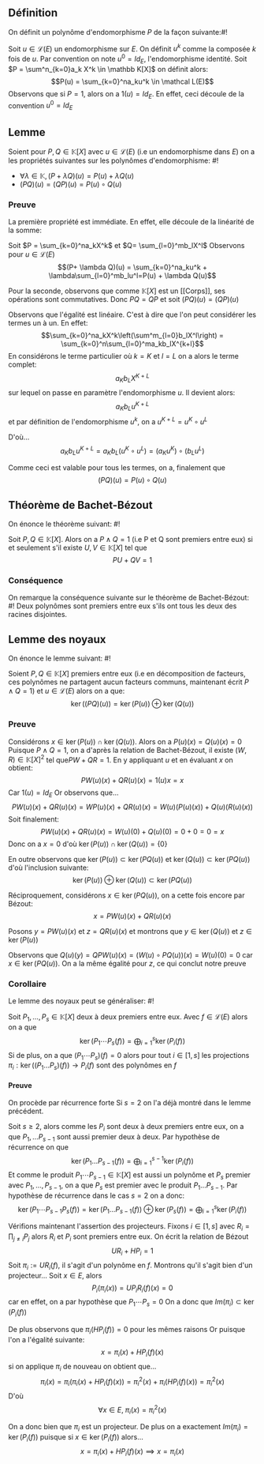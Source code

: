 ## Définition
On définit un polynôme d'endomorphisme $P$ de la façon suivante:#!

Soit $u \in \mathcal L(E)$ un endomorphisme sur $E$. On définit $u^k$ comme la composée $k$ fois de $u$. Par convention on note $u^0 = Id_E$, l'endomorphisme identité.
Soit $P = \sum^n_{k=0}a_k X^k \in \mathbb K[X]$ on définit alors: $$P(u) = \sum_{k=0}^na_ku^k \in \mathcal L(E)$$ Observons que si $P = 1$, alors on a $1(u) = Id_E$. En effet, ceci découle de la convention $u^0 = Id_E$

## Lemme
Soient pour $P, Q \in \mathbb K[X]$ avec $u \in \mathcal L(E)$ (i.e un endomorphisme dans $E$) on a les propriétés suivantes sur les polynômes d'endomorphisme: #!

- $\forall \lambda \in \mathbb K, (P+\lambda Q)(u) = P(u) + \lambda Q(u)$
- $(PQ)(u) = (QP)(u) = P(u) \circ Q (u)$

### Preuve

La première propriété est immédiate. En effet, elle découle de la linéarité de la somme:

Soit $P = \sum_{k=0}^na_kX^k$ et $Q= \sum_{l=0}^mb_lX^l$
Observons pour $u \in \mathcal L(E)$
$$(P+ \lambda Q)(u) = \sum_{k=0}^na_ku^k + \lambda\sum_{l=0}^mb_lu^l=P(u) + \lambda Q(u)$$

Pour la seconde, observons que comme $\mathbb K[X]$ est un [[Corps]], ses opérations sont commutatives. Donc $PQ = QP$ et soit $(PQ)(u) = (QP)(u)$ 

Observons que l'égalité est linéaire. C'est à dire que l'on peut considérer les termes un à un.
En effet:
$$\sum_{k=0}^na_kX^k\left(\sum^m_{l=0}b_lX^l\right) = \sum_{k=0}^n\sum_{l=0}^ma_kb_lX^{k+l}$$
En considérons le terme particulier où $k=K$ et $l=L$ on a alors le terme complet:
$$a_Kb_LX^{K+L}$$ sur lequel on passe en paramètre l'endomorphisme $u$. Il devient alors:
$$a_Kb_Lu^{K+L}$$et par définition de l'endomorphisme $u^k$, on a $u^{K+L} = u^K \circ u^L$

D'où...
$$a_Kb_Lu^{K+L} = a_Kb_L (u^K \circ u^L) = (a_Ku^K) \circ (b_Lu^L)$$

Comme ceci est valable pour tous les termes, on a, finalement que
$$(PQ)(u) = P(u) \circ Q(u)$$


## Théorème de Bachet-Bézout
On énonce le théorème suivant: #!

Soit $P,Q \in \mathbb K[X]$. Alors on a $P \wedge Q = 1$ (i.e P et Q sont premiers entre eux) si et seulement s'il existe $U, V \in \mathbb K[X]$ tel que $$PU+QV = 1$$
### Conséquence
On remarque la conséquence suivante sur le théorème de Bachet-Bézout: #!
Deux polynômes sont premiers entre eux s'ils ont tous les deux des racines disjointes.

## Lemme des noyaux
On énonce le lemme suivant: #!

Soient $P,Q \in \mathbb K[X]$ premiers entre eux (i.e en décomposition de facteurs, ces polynômes ne partagent aucun facteurs communs, maintenant écrit $P\wedge Q = 1$) et $u \in \mathcal L(E)$ alors on a que: $$\ker((PQ)(u)) = \ker(P(u)) \oplus \ker(Q(u))$$

### Preuve
Considérons $x \in \ker(P(u)) \cap \ker(Q(u))$. Alors on a $P(u)(x) = Q(u)(x) = 0$
Puisque $P \wedge Q = 1$, on a d'après la relation de Bachet-Bézout, il existe $(W, R) \in \mathbb K[X]^2$ tel que$PW + QR = 1$.
En y appliquant $u$ et en évaluant $x$ on obtient:
$$PW(u)(x) + QR(u)(x) = 1(u)x = x$$
Car $1(u) = Id_E$
Or observons que...
$$PW(u)(x) + QR(u)(x) = WP(u)(x) + QR(u)(x) = W(u)(P(u)(x)) + Q(u)(R(u)(x))$$
Soit finalement:
$$PW(u)(x) + QR(u)(x) = W(u)(0) + Q(u)(0) = 0+0 = 0 = x$$
Donc on a $x = 0$ d'où $\ker(P(u)) \cap \ker(Q(u)) = \{0\}$

En outre observons que
$\ker(P(u)) \subset \ker(PQ(u))$ et $\ker(Q(u)) \subset \ker(PQ(u))$ d'où l'inclusion suivante:
$$\ker(P(u)) \oplus \ker(Q(u)) \subset \ker(PQ(u))$$

Réciproquement, considérons $x \in \ker(PQ(u))$, on a cette fois encore par Bézout:
$$x = PW(u)(x) + QR(u)(x)$$

Posons $y = PW(u)(x)$ et $z=QR(u)(x)$ et montrons que $y \in \ker(Q(u))$ et $z \in \ker(P(u))$

Observons que $Q(u)(y) = QPW(u)(x) = (W(u) \circ PQ(u))(x) = W(u)(0) = 0$ car $x \in \ker(PQ(u))$.
On a la même égalité pour $z$, ce qui conclut notre preuve
$$\tag*{$\blacksquare$}$$
### Corollaire
Le lemme des noyaux peut se généraliser: #!

Soit $P_1, \dots, P_s \in \mathbb K[X]$ deux à deux premiers entre eux. Avec $f \in \mathcal L(E)$ alors on a que $$\ker(P_1\cdots P_s(f)) = \bigoplus_{i=1}^s\ker(P_i(f))$$Si de plus, on a que $(P_1\cdots P_s)(f) = 0$ alors pour tout $i \in [1, s]$ les projections $\pi_i: \ker((P_1\dots P_s)(f)) \to P_i(f)$ sont des polynômes en $f$

#### Preuve
On procède par récurrence forte
Si $s=2$ on l'a déjà montré dans le lemme précédent.

Soit $s \geq 2$, alors comme les $P_i$ sont deux à deux premiers entre eux, on a que $P_1, \dots P_{s-1}$ sont aussi premier deux à deux.
Par hypothèse de récurrence on que
$$\ker(P_1 \dots P_{s-1}(f)) = \bigoplus_{i=1}^{s-1}\ker(P_i(f))$$
Et comme le produit $P_1 \cdots P_{s-1} \in \mathbb K[X]$ est aussi un polynôme et $P_s$ premier avec $P_1, \dots, P_{s-1}$, on a que $P_s$ est premier avec le produit $P_1 \dots P_{s-1}$.
Par hypothèse de récurrence dans le cas $s=2$ on a donc:
$$\ker(P_1\cdots P_{s-1}P_s(f)) = \ker(P_1 \dots P_{s-1}(f)) \oplus\ker(P_s(f)) = \bigoplus_{i=1}^{s}\ker(P_i(f))$$

Vérifions maintenant l'assertion des projecteurs. Fixons $i \in [1, s]$ avec $R_i = \prod_{j \not = i}P_j$ alors $R_i$ et $P_i$ sont premiers entre eux.
On écrit la relation de Bézout
$$UR_i + HP_i = 1$$
Soit $\pi_i := UR_i(f)$, il s'agit d'un polynôme en $f$. Montrons qu'il s'agit bien d'un projecteur…
Soit $x \in E$, alors $$P_i(\pi_i(x)) = UP_iR_i(f)(x) = 0$$car en effet, on a par hypothèse que $P_1 \cdots P_s = 0$
On a donc que $Im(\pi_i) \subset \ker(P_i(f))$

De plus observons que $\pi_i(HP_i(f)) = 0$ pour les mêmes raisons
Or puisque l'on a l'égalité suivante: $$x = \pi_i(x)+ HP_i(f)(x)$$si on applique $\pi_i$ de nouveau on obtient que...
$$\pi_i(x) = \pi_i(\pi_i(x) + HP_i(f)(x)) = \pi_i^2(x) + \pi_i(HP_i(f)(x)) = \pi_i^2(x)$$
D'où
$$\forall x \in E, \; \pi_i(x) = \pi_i^2(x)$$

On a donc bien que $\pi_i$ est un projecteur. De plus on a exactement $Im(\pi_i) = \ker(P_i(f))$ puisque si $x \in \ker(P_i(f))$ alors...
$$x = \pi_i(x)+ HP_i(f)(x) \implies x = \pi_i(x)$$
$$\tag*{$\blacksquare$}$$

